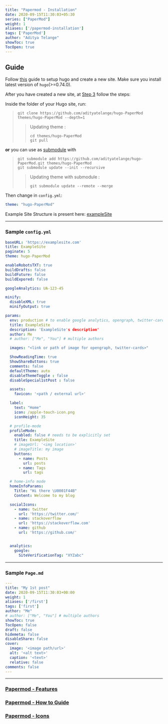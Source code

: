```yaml
---
title: "Papermod - Installation"
date: 2020-09-15T11:30:03+05:30
series: ["PaperMod"]
weight: 1
aliases: ['/papermod-installation']
tags: ['PaperMod']
author: "Aditya Telange"
showToc: true
TocOpen: true
---
```


## Guide

Follow [this](https://gohugo.io/getting-started/quick-start/) guide to setup hugo and create a new site.
Make sure you install latest version of `hugo`(>=0.74.0).

After you have created a new site, at [Step 3](https://gohugo.io/getting-started/quick-start/#step-3-add-a-theme) follow the steps:

Inside the folder of your Hugo site, run:

> ```console
> git clone https://github.com/adityatelange/hugo-PaperMod themes/hugo-PaperMod --depth=1
> ```
> > Updating theme :
> > ```console
> > cd themes/hugo-PaperMod
> > git pull
> > ```
> >

**or** you can use as [submodule](https://www.atlassian.com/git/tutorials/git-submodule) with
>
> ```console
> git submodule add https://github.com/adityatelange/hugo-PaperMod.git themes/hugo-PaperMod
> git submodule update --init --recursive
> ```
> > Updating theme with submodule :
> > ```console
> > git submodule update --remote --merge
> > ```
> >
Then change in `config.yml`:
>
```yml
theme: "hugo-PaperMod"
```

Example Site Structure is present here: [exampleSite](https://github.com/adityatelange/hugo-PaperMod/tree/exampleSite/)

---

### Sample `config.yml`

```yml
baseURL: 'https://examplesite.com'
title: ExampleSite
paginate: 5
theme: hugo-PaperMod

enableRobotsTXT: true
buildDrafts: false
buildFuture: false
buildExpored: false

googleAnalytics: UA-123-45

minify:
  disableXML: true
  minifyOutput: true

params:
  env: production # to enable google analytics, opengraph, twitter-cards and schema.
  title: ExampleSite
  description: 'ExampleSite's description'
  author: Me
  # author: ["Me", "You"] # multiple authors

  images: "<link or path of image for opengraph, twitter-cards>"

  ShowReadingTime: true
  ShowShareButtons: true
  comments: false
  defaultTheme: auto
  disableThemeToggle : false
  disableSpecial1stPost : false

  assets:
    favicon: '<path / external url>'

  label:
    text: "Home"
    icon: /apple-touch-icon.png
    iconHeight: 35

  # profile-mode
  profileMode:
    enabled: false # needs to be explicitly set
    title: ExampleSite
    # imageUrl: '<img location>'
    # imageTitle: my image
    buttons:
      - name: Posts
        url: posts
      - name: Tags
        url: tags

  # home-info mode
  homeInfoParams:
    Title: "Hi there \U0001F44B"
    Content: Welcome to my blog

  socialIcons:
    - name: twitter
      url: 'https://twitter.com/'
    - name: stackoverflow
      url: 'https://stackoverflow.com'
    - name: github
      url: 'https://github.com/'


  analytics:
    google:
      SiteVerificationTag: "XYZabc"
```

---

### Sample `Page.md`

```yml
---
title: "My 1st post"
date: 2020-09-15T11:30:03+00:00
weight: 1
aliases: ['/first']
tags: ['first']
author: "Me"
# author: ["Me", "You"] # multiple authors
showToc: true
TocOpen: false
draft: false
hidemeta: false
disableShare: false
cover:
  image: '<image path/url>'
  alt: '<alt text>'
  caption: '<text>'
  relative: false
comments: false
---
```

---

###  [Papermod - Features](../papermod-features)
###  [Papermod - How to Guide](../papermod-how-to-guide)
###  [Papermod - Icons](../papermod-icons)
